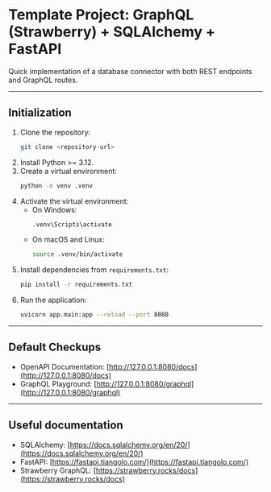 # Template Project: GraphQL (Strawberry) + SQLAlchemy + FastAPI

Quick implementation of a database connector with both REST endpoints and GraphQL routes.

---

## Initialization

1. Clone the repository:
    ```bash
    git clone <repository-url>
    ```
2. Install Python >= 3.12.
3. Create a virtual environment:
    ```bash
    python -m venv .venv
    ```
4. Activate the virtual environment:
    - On Windows:
      ```bash
      .venv\Scripts\activate
      ```
    - On macOS and Linux:
      ```bash
      source .venv/bin/activate
      ```
5. Install dependencies from `requirements.txt`:
    ```bash
    pip install -r requirements.txt
    ```
6. Run the application:
    ```bash
    uvicorn app.main:app --reload --port 8080
    ```

---

## Default Checkups

- OpenAPI Documentation: [http://127.0.0.1:8080/docs](http://127.0.0.1:8080/docs)
- GraphQL Playground: [http://127.0.0.1:8080/graphql](http://127.0.0.1:8080/graphql)

---

## Useful documentation

- SQLAlchemy: [https://docs.sqlalchemy.org/en/20/](https://docs.sqlalchemy.org/en/20/)
- FastAPI: [https://fastapi.tiangolo.com/](https://fastapi.tiangolo.com/)
- Strawberry GraphQL: [https://strawberry.rocks/docs](https://strawberry.rocks/docs)